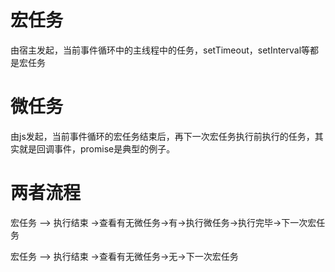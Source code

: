 # 宏任务

由宿主发起，当前事件循环中的主线程中的任务，setTimeout，setInterval等都是宏任务

# 微任务

由js发起，当前事件循环的宏任务结束后，再下一次宏任务执行前执行的任务，其实就是回调事件，promise是典型的例子。

# 两者流程

宏任务 —> 执行结束 ->查看有无微任务->有->执行微任务->执行完毕->下一次宏任务 

宏任务 —> 执行结束 ->查看有无微任务->无->下一次宏任务 

